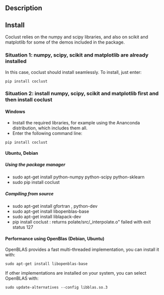 ## Description

## Install

Coclust relies on the numpy and scipy libraries, and also on scikit and matplotlib for some of the demos included in the package.


### Situation 1: numpy, scipy, scikit and matplotlib are already installed

In this case, coclust should install seamlessly. To install, just enter:

```
pip install coclust
```

### Situation 2: install numpy, scipy, scikit and matplotlib first and then install coclust


#### Windows

* Install the required libraries, for example using the Ananconda distribution, which includes them all.
* Enter the following command line:

```
pip install coclust
```

#### Ubuntu, Debian 

##### Using the package manager

* sudo apt-get install python-numpy  python-scipy python-sklearn
* sudo pip install coclust

##### Compiling from source

* sudo apt-get install gfortran , python-dev
* sudo apt-get install libopenblas-base
* sudo apt-get install liblapack-dev
* pip install coclust : returns polate/src/_interpolate.o" failed with exit status 127






#### Performance using OpenBlas (Debian, Ubuntu)

OpenBLAS provides a fast multi-threaded implementation, you can install it with:

```
sudo apt-get install libopenblas-base
```

If other implementations are installed on your system, you can select OpenBLAS with:

```
sudo update-alternatives --config libblas.so.3
```
